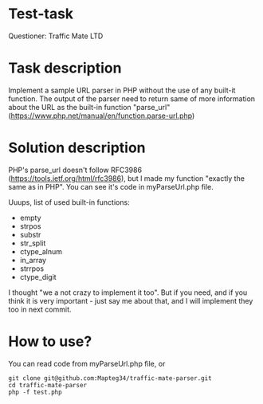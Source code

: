 # Test-task

Questioner: Traffic Mate LTD

# Task description

Implement a sample URL parser in PHP without the use of any built-it function.
The output of the parser need to return same of more information about the URL as the built-in function "parse_url" (https://www.php.net/manual/en/function.parse-url.php)

# Solution description

PHP's parse_url doesn't follow RFC3986 (https://tools.ietf.org/html/rfc3986), but I made my function "exactly the same as in PHP".
You can see it's code in myParseUrl.php file.

Uuups, list of used built-in functions:
* empty
* strpos
* substr
* str_split
* ctype_alnum
* in_array
* strrpos
* ctype_digit

I thought "we a not crazy to implement it too". But if you need, and if you think it is very important - just say me about that, and I will implement they too in next commit.

# How to use?

You can read code from myParseUrl.php file, or
```
git clone git@github.com:Mapteg34/traffic-mate-parser.git
cd traffic-mate-parser
php -f test.php
```